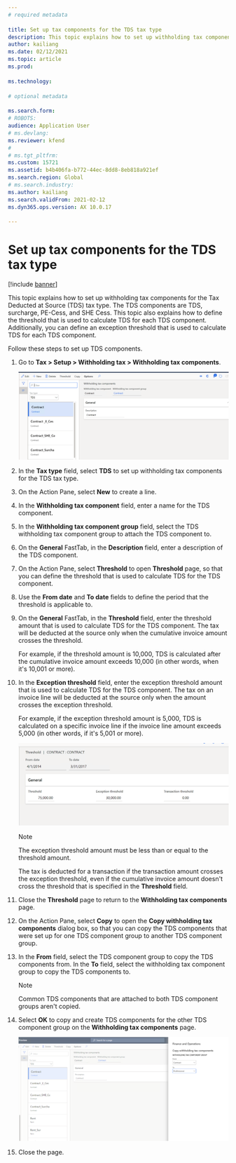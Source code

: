 ```yaml
---
# required metadata

title: Set up tax components for the TDS tax type
description: This topic explains how to set up withholding tax components for the Tax Deducted at Source (TDS) tax type. It also explains how to define the threshold limit that is used to calculate TDS for each TDS component.
author: kailiang
ms.date: 02/12/2021
ms.topic: article
ms.prod: 

ms.technology: 

# optional metadata

ms.search.form: 
# ROBOTS: 
audience: Application User
# ms.devlang: 
ms.reviewer: kfend
# 
# ms.tgt_pltfrm: 
ms.custom: 15721
ms.assetid: b4b406fa-b772-44ec-8dd8-8eb818a921ef
ms.search.region: Global
# ms.search.industry: 
ms.author: kailiang
ms.search.validFrom: 2021-02-12
ms.dyn365.ops.version: AX 10.0.17

---
```

# Set up tax components for the TDS tax type

[!include [banner](../includes/banner.md)]

This topic explains how to set up withholding tax components for the Tax Deducted at Source (TDS) tax type. The TDS components are TDS, surcharge, PE-Cess, and SHE Cess. This topic also explains how to define the threshold that is used to calculate TDS for each TDS component. Additionally, you can define an exception threshold that is used to calculate TDS for each TDS component.

Follow these steps to set up TDS components.

1. Go to **Tax \> Setup \> Withholding tax \> Withholding tax components**.

    [![Withholding tax components page.](./media/apac-ind-TDS-9.png)](./media/apac-ind-TDS-9.png)

2. In the **Tax type** field, select **TDS** to set up withholding tax components for the TDS tax type.
3. On the Action Pane, select **New** to create a line.
4. In the **Withholding tax component** field, enter a name for the TDS component.
5. In the **Withholding tax component group** field, select the TDS withholding tax component group to attach the TDS component to.
6. On the **General** FastTab, in the **Description** field, enter a description of  the TDS component.
7. On the Action Pane, select **Threshold** to open **Threshold** page, so that you can define the threshold that is used to calculate TDS for the TDS component.
8. Use the **From date** and **To date** fields to define the period that the threshold is applicable to.
9. On the **General** FastTab, in the **Threshold** field, enter the threshold amount that is used to calculate TDS for the TDS component. The tax will be deducted at the source only when the cumulative invoice amount crosses the threshold.

    For example, if the threshold amount is 10,000, TDS is calculated after the cumulative invoice amount exceeds 10,000 (in other words, when it's 10,001 or more).

10. In the **Exception threshold** field, enter the exception threshold amount that is used to calculate TDS for the TDS component. The tax on an invoice line will be deducted at the source only when the amount crosses the exception threshold.

    For example, if the exception threshold amount is 5,000, TDS is calculated on a specific invoice line if the invoice line amount exceeds 5,000 (in other words, if it's 5,001 or more).

    [![Threshold page.](./media/apac-ind-TDS-10.png)](./media/apac-ind-TDS-10.png)

    > [!NOTE]
    > The exception threshold amount must be less than or equal to the threshold amount.
    >
    > The tax is deducted for a transaction if the transaction amount crosses the exception threshold, even if the cumulative invoice amount doesn't cross the threshold that is specified in the **Threshold** field.

11. Close the **Threshold** page to return to the **Withholding tax components** page.
12. On the Action Pane, select **Copy** to open the **Copy withholding tax components** dialog box, so that you can copy the TDS components that were set up for one TDS component group to another TDS component group.
13. In the **From** field, select the TDS component group to copy the TDS components from. In the **To** field, select the withholding tax component group to copy the TDS components to.

    > [!NOTE]
    > Common TDS components that are attached to both TDS component groups aren't copied.

14. Select **OK** to copy and create TDS components for the other TDS component group on the **Withholding tax components** page.

    [![Copy withholding tax components dialog box.](./media/apac-ind-TDS-11.png)](./media/apac-ind-TDS-11.png)

15. Close the page.
